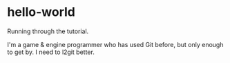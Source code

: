 # hello-world
Running through the tutorial.

I'm a game & engine programmer who has used Git before, but only enough to get by.
I need to l2git better.
